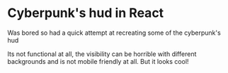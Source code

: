 # Cyberpunk's hud in React

Was bored so had a quick attempt at recreating some of the cyberpunk's hud

Its not functional at all, the visibility can be horrible with different backgrounds and is not mobile friendly at all. But it looks cool!
